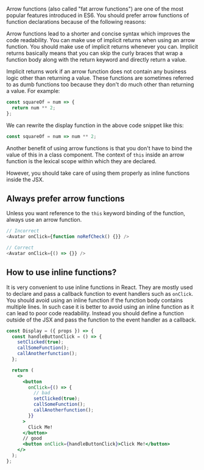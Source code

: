 Arrow functions (also called "fat arrow functions") are one of the most popular
features introduced in ES6. You should prefer arrow functions of function
declarations because of the following reasons:

Arrow functions lead to a shorter and concise syntax which improves the code
readability. You can make use of implicit returns when using an arrow function.
You should make use of implicit returns whenever you can. Implicit returns
basically means that you can skip the curly braces that wrap a function body
along with the return keyword and directly return a value.

Implicit returns work if an arrow function does not contain any business logic
other than returning a value. These functions are sometimes referred to as dumb
functions too because they don't do much other than returning a value. For
example:

```javascript
const squareOf = num => {
  return num ** 2;
};
```

We can rewrite the display function in the above code snippet like this:

```javascript
const squareOf = num => num ** 2;
```

Another benefit of using arrow functions is that you don't have to bind the
value of this in a class component. The context of `this` inside an arrow
function is the lexical scope within which they are declared.

However, you should take care of using them properly as inline functions inside
the JSX.

## Always prefer arrow functions

Unless you want reference to the `this` keyword binding of the function, always use an arrow function.

```js
// Incorrect
<Avatar onClick={function noRefCheck() {}} />

// Correct
<Avatar onClick={() => {}} />
```

## How to use inline functions?

It is very convenient to use inline functions in React. They are mostly used to
declare and pass a callback function to event handlers such as `onClick`. You
should avoid using an inline function if the function body contains multiple
lines. In such case it is better to avoid using an inline function as it can
lead to poor code readability. Instead you should define a function outside of
the JSX and pass the function to the event handler as a callback.

```jsx
const Display = ({ props }) => {
  const handleButtonClick = () => {
    setClicked(true);
    callSomeFunction();
    callAnotherfunction();
  };

  return (
    <>
      <button
        onClick={() => {
          // bad
          setClicked(true);
          callSomeFunction();
          callAnotherfunction();
        }}
      >
        Click Me!
      </button>
      // good
      <button onClick={handleButtonClick}>Click Me!</button>
    </>
  );
};
```

